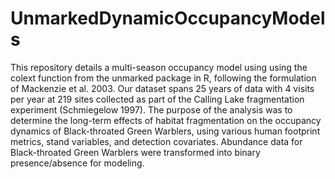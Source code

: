 # UnmarkedDynamicOccupancyModels
This repository details a multi-season occupancy model using using the colext function from the unmarked package in R, following the formulation of Mackenzie et al. 2003. Our dataset spans 25 years of data with 4 visits per year at 219 sites collected as part of the Calling Lake fragmentation experiment (Schmiegelow 1997). The purpose of the analysis was to determine the long-term effects of habitat fragmentation on the occupancy dynamics of Black-throated Green Warblers, using various human footprint metrics, stand variables, and detection covariates. Abundance data for Black-throated Green Warblers were transformed into binary presence/absence for modeling.
